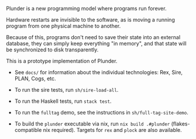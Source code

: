 Plunder is a new programming model where programs run forever.

Hardware restarts are invisible to the software, as is moving a running
program from one physical machine to another.

Because of this, programs don't need to save their state into an external
database, they can simply keep everything "in memory", and that state
will be synchronized to disk transparently.

This is a prototype implementation of Plunder.

-   See `docs/` for information about the individual technologies: Rex,
    Sire, PLAN, Cogs, etc.

-   To run the sire tests, run `sh/sire-load-all`.

-   To run the Haskell tests, run `stack test`.

-   To run the `fulltag` demo, see the instructions in
    `sh/full-tag-site-demo`.

-   To build the `plunder` executable via nix, run `nix build .#plunder`
    (flakes-compatible nix required). Targets for `rex` and `plock` are
    also available.
